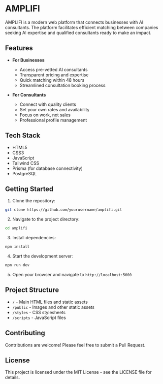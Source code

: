 # AMPLIFI

AMPLIFI is a modern web platform that connects businesses with AI consultants. The platform facilitates efficient matching between companies seeking AI expertise and qualified consultants ready to make an impact.

## Features

- **For Businesses**
  - Access pre-vetted AI consultants
  - Transparent pricing and expertise
  - Quick matching within 48 hours
  - Streamlined consultation booking process

- **For Consultants**
  - Connect with quality clients
  - Set your own rates and availability
  - Focus on work, not sales
  - Professional profile management

## Tech Stack

- HTML5
- CSS3
- JavaScript
- Tailwind CSS
- Prisma (for database connectivity)
- PostgreSQL

## Getting Started

1. Clone the repository:
```bash
git clone https://github.com/yourusername/amplifi.git
```

2. Navigate to the project directory:
```bash
cd amplifi
```

3. Install dependencies:
```bash
npm install
```

4. Start the development server:
```bash
npm run dev
```

5. Open your browser and navigate to `http://localhost:5000`

## Project Structure

- `/` - Main HTML files and static assets
- `/public` - Images and other static assets
- `/styles` - CSS stylesheets
- `/scripts` - JavaScript files

## Contributing

Contributions are welcome! Please feel free to submit a Pull Request.

## License

This project is licensed under the MIT License - see the LICENSE file for details.
